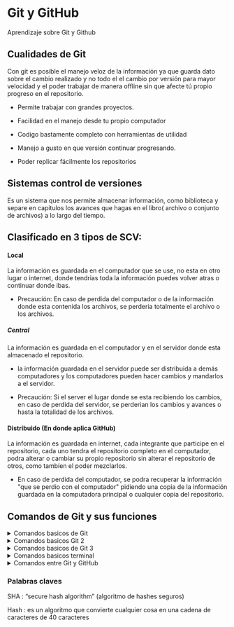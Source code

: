 # Git y GitHub
Aprendizaje sobre Git y  Github

## Cualidades de Git

Con git  es posible el manejo veloz de la información ya que guarda dato  sobre el cambio realizado y no todo el el cambio por versión para mayor velocidad y el poder trabajar de manera offline sin que afecte tú propio progreso en el repositorio.



 + Permite trabajar con grandes proyectos.

 +  Facilidad en el manejo desde tu propio computador

 +  Codigo  bastamente completo con herramientas de utilidad

 +  Manejo a gusto en que versión continuar progresando.

 +  Poder replicar fácilmente  los repositorios

 


## Sistemas control de versiones
Es un sistema que nos permite almacenar información, como biblioteca y separe en capitulos los avances que hagas en el libro( archivo o conjunto de archivos) a lo largo del tiempo.

## Clasificado en  3 tipos de SCV:

#### Local

La información  es guardada en el computador que se use, no esta en otro lugar o internet, donde  tendrias toda la información puedes volver atras o continuar donde ibas.

+ Precaución: En caso de perdida del computador o de la información donde esta contenida los archivos, se perderia totalmente el archivo o los archivos.

##### Central

La información es guardada en el  computador y en el servidor donde esta almacenado el repositorio.

 + la información guardada en el servidor puede ser distribuida a demás computadores y los computadores pueden hacer cambios y mandarlos a el servidor.

 + Precaución: Si el server el lugar donde se esta recibiendo los cambios, en caso de perdida del servidor, se perderian los cambios y avances o hasta la totalidad de los archivos.

 #### Distribuido (En donde aplica GitHub)

 La información es guardada en internet, cada integrante que participe en el repositorio, cada uno tendra el repositorio completo en el computador, podra alterar o cambiar su propio repositorio sin alterar el repositorio de otros, como tambíen el poder mezclarlos.

 + En caso de perdida del computador,  se podra recuperar  la información "que se perdio con el computador" pidiendo una copia de la información guardada  en la computadora principal o cualquier copia  del repositorio.

 ## Comandos de Git y sus funciones

<details>
    <summary>Comandos basicos de Git</summary>

```
git: lista de los subcomandos de Git

git config --global user.email example@example.com :

git config --global user.name example :

git init: iniciar un repositorio dentro de la carpeta o (git init example para que tenga nombre el repositorio)

git status: muestra los archivos que esperan ser agregados en el staging area, los que son agregados y esperan confirmanción; guardados cuando se use el comando git commit.

git add example : agrega el archivo al Staging Area.

git log : muestra los commit creados, con la fecha, el autor y el codigo de 40 digitos como Hash del mismo.

git log --oneline : muestra la lista de los commist de manera resumida.

git mv example: mueve, renombra una carpeta

```
</details>
<details>
    <summary>Comandos basicos Git 2</summary>

```
git version: muestra la version instalada de Git

git clone link : clona un directorio de el link dado

git branch: git branch [nombre] se crea una nueva rama
-l: listamos las ramas
-d/-D [nombre]: borramos rama
-m [nombre] [nombre_nuevo]: para renombrar ramas

git checkout [nombre/sha1]: Nos permite mover entre ramas y entre commits, no vamos a borrar nada. Acá es donde podemos movernos en el tiempo.

git checkout -b [nombre_rama]: Nos permite crear una nueva rama sin necesidad de usar branch

git commit "example": agrega a los archivos que  estan en el Staging area y el nombre

git diff: sirve para comparar los cambios hechos entre commits con su respectiva versión(tag) o su numero hexadecimal o el sha1.

git log >bitacora_log.txt recomendable hacer un respaldo antes de cualquier reset.

git reset --soft: No toca los cambios en área de trabajo. Solo borra los títulos(restablece el encabezado del commit). Esto deja todos los cambios modificados, listos para hacer un commit nuevo y resumido.

git reset --mixed: es muy parecido a reset soft, la diferencia es que git reset mixed iguala el Stagin area al working directory. Significa que borra el commit, pero para que nosotros puedamos hacer un commit nos toca antes agregar los archivos al Stagin area.

git stash: es otro de los limbos, como el staging area. Para agregar los cambios estos deben estar en el staging area.

git stash list: nos muestra la lista de stash que tengamos.

git stash drop stash@{numero}: nos permite borrar un stash.

git stash apply: aplicamos el último cambio

```
</details>

</details>

<details>
    <summary>Comandos basicos de Git 3</summary>

```
git init add -A : Agrega todos los archivos del Working Directory al Staging Area.

git init add [file or directory] : Agrega un archivo o carpeta del Working Directory al Staging Area.

git init add -n [file or directory] : Simula el agregado de un archivo o directorio al Staging Area pero la verdad no lo hace.

git rm --cached [file or directory] : Elimina un archivo o carpeta del Staging Area y lo deja en el Working Directory.

git commit --amend : concatena cambios al ultimo commit.

git tag  number: etiquetar  que sirve para saber la versión de el ultimo commit.

git tag: nos permite agregar etiquetas a nuestros cambios.
-a para la anotación
-m para el mensaje

-l nos muestra la lista de etiquetas
-f para renombrar
-d para borrar

Git fetch origin master: Traer del remoto

Git merge origin/master: combinar lo que se trajo de remoto con la rama donde se escribe este comando

git push origin master : Asi subimos nuestros cambios a github


git push origin master --tags : Tambien podemos enviar los tags 


git push origin [otra_rama] : Podemos enviar otras ramas

git pushorigin --all: enviar todas las ramas directamente una sola vez

git merge [rama]: Nos permite mezclar los cambios realizados en dicha rama con la rama en la que estamos.

fast-forward: los mezcla automáticamente
recursive/auto-merging: ambas ramas salieron al mismo tiempo y hay algo nuevo en la rama que la otra no recuerda, por eso hace la mezcla recursiva.
manual merge: nos va a tocar decirle a git específicamente los cambios que queremos mezclar.

git rebase: hace prácticamente lo mismo que merge, cambiamos la historia de nuestro proyecto sin crear bifurcaciones del proyecto. Es mejor usar merge
Usar solo git rebase de manera local.

-i: de manera interactiva, nos abrira el editor que tengamos definido en la configuración de git.

git cherry-pick [SHA-1]: Cuando usamos el git cherry-pick no cambia de rama el commit, en este caso git hace una copia del commit y la pega en la rama que queremos con un SHA-1 diferente. 




```
</details>

<details>
    <summary>Comandos basicos terminal</summary>

```
mkdir example: crea la carpeta con el nombre example

ls: muestra los archivos dentro de la carpeta

clear :limpia la terminal

touch: crea un archivo dentro de la carpeta

rm example: para borrar el archivo llamado example

rm -rf example: para borrar la carpeta example

vim example.txt : para editar  el archivo example(al finalizar salir con qw para salir y guardar) 

q: para salir dentro de un archivo

w: para guardar los cambios dentro de un archivo

```
</details>

<details>
    <summary>Comandos entre Git y GitHub </summary>

```
git clone [https/ssh] : en github nos hace una copia del proyecto en nuestro perfil/repositorios para poder hacerle lo que queramos,dependendo de  si eliges https o ssh, el ssh pide verificar de forma remota por mayor seguridad.
(https://help.github.com/articles/which-remote-url-should-i-use/)

git remote add [origin] [SSH/HTTPS] : Conecta un repositorio con nuestro equipo local.

git remote -v : Lista las conexiones existentes.

git remote remove [origin] : Elimina una conexión con algún repositorio.


```
</details>

### Palabras claves

SHA : “secure hash algorithm” (algoritmo de hashes seguros)

Hash : es un algoritmo que convierte cualquier cosa en una cadena de caracteres de 40 caracteres



